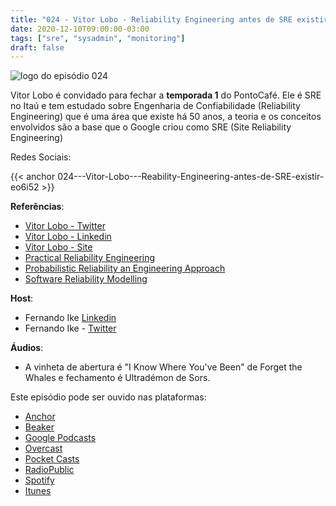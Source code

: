 ```yaml
---
title: "024 - Vitor Lobo - Reliability Engineering antes de SRE existir."
date: 2020-12-10T09:00:00-03:00
tags: ["sre", "sysadmin", "monitoring"]
draft: false
---
```

![logo do episódio 024](/images/pontocafe_024.png)

Vitor Lobo é convidado para fechar a **temporada 1** do PontoCafé. Ele é SRE no Itaú e tem estudado sobre Engenharia de Confiabilidade (Reliability Engineering) que é uma área que existe há 50 anos, a teoria e os conceitos envolvidos são a base que o Google criou como SRE (Site Reliability Engineering)

Redes Sociais:

{{< anchor 024---Vitor-Lobo---Reability-Engineering-antes-de-SRE-existir-eo6i52 >}}

**Referências**:
* [Vitor Lobo - Twitter](https://twitter.com/loboriseup)
* [Vitor Lobo - Linkedin](https://www.linkedin.com/in/vitor-lobo/)
* [Vitor Lobo - Site](https://lobocode.me)
* [Practical Reliability Engineering](https://www.amazon.com/Practical-Reliability-Engineering-Patrick-OConnor/dp/047097981X)
* [Probabilistic Reliability an Engineering Approach](https://www.amazon.com/Probabilistic-Reliability-Electrical-Electronic-Engineering/dp/0070570159)
* [Software Reliability Modelling](https://www.amazon.com/Software-Reliability-Modelling-Engineering-Statistics/dp/9810206402)

**Host**: 
* Fernando Ike [Linkedin](https://www.linkedin.com/in/fernandoike/)
* Fernando Ike - [Twitter](https://twitter.com/fernandoike)

**Áudios**:
* A vinheta de abertura é "I Know Where You've Been" de Forget the Whales e fechamento é Ultradémon de Sors.

Este episódio pode ser ouvido nas plataformas:
* [Anchor](https://anchor.fm/pontocafe)
* [Beaker](https://www.breaker.audio/ponto-cafe)
* [Google Podcasts](https://www.google.com/podcasts?feed=aHR0cHM6Ly9hbmNob3IuZm0vcy81OWRkZTI0L3BvZGNhc3QvcnNz)
* [Overcast](https://overcast.fm/itunes1513597862/pontocaf-podcast-uma-conversa-sobre-tecnologias-e-as-coisas-que-est-o-em-volta)
* [Pocket Casts](https://pca.st/1cbp2reg)
* [RadioPublic](https://radiopublic.com/ponto-caf-G2pjqv)
* [Spotify](https://open.spotify.com/show/3HzpEbfhFBGPNba8PADIhP)
* [Itunes](https://podcasts.apple.com/us/podcast/pontocaf%C3%A9-podcast-%C3%A9-uma-conversa-sobre-tecnologias/id1513597862)
